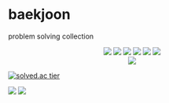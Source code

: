 # baekjoon
<P class = "expl">problem solving collection</P>
<div align="center">
	<div align="center">
    	<img src="https://img.shields.io/badge/java-007396?style=flat&logo=Java&logoColor=white" />
   	 <img src="https://img.shields.io/badge/HTML5-E34F26?style=flat&logo=HTML5&logoColor=white" />
   	 <img src="https://img.shields.io/badge/CSS3-1E90FF?style=flat&logo=CSS3&logoColor=white" />
   	 <img src="https://img.shields.io/badge/python-1572B6?style=flat&logo=python&logoColor=white" />
   	 <img src="https://img.shields.io/badge/C%2B%2B-FF69B4?style=flat&logo=C%2B%2B&logoColor=white&color=pink" />
   	 <img src="https://img.shields.io/badge/JavaScript-F7DF1E?style=flat&logo=JavaScript&logoColor=black&color=yellow" />
  	  <br>
   		 <a href="https://solved.ac/taegeong">
       			 <img src="http://mazassumnida.wtf/api/mini/generate_badge?boj=taegeong" />
   		 </a>
	</div>

</div>


[![solved.ac tier](http://mazassumnida.wtf/api/v2/generate_badge?boj=taegeong)](https://solved.ac/taegeong)



<img src="https://github-readme-stats.vercel.app/api/top-langs/?username=taegyeong0225&layout=compact" /> <img src="https://github-readme-stats.vercel.app/api?username=taegyeong0225&show_icons=true" />




